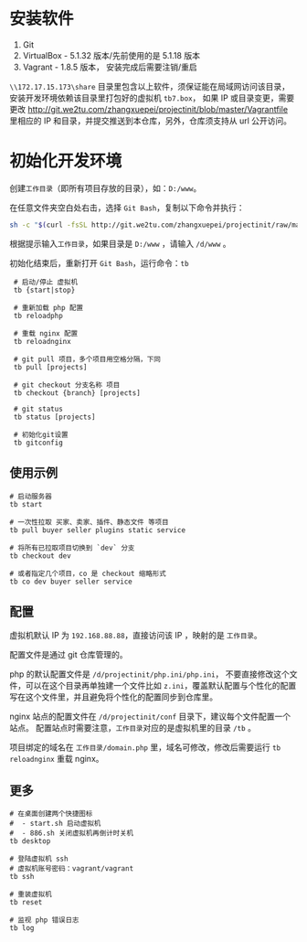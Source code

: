 # 安装软件

 1. Git
 2. VirtualBox - 5.1.32 版本/先前使用的是 5.1.18 版本
 3. Vagrant - 1.8.5 版本， 安装完成后需要注销/重启
 
`\\172.17.15.173\share` 目录里包含以上软件，须保证能在局域网访问该目录，安装开发环境依赖该目录里打包好的虚拟机 `tb7.box`， 如果 IP 或目录变更，需要更改
http://git.we2tu.com/zhangxuepei/projectinit/blob/master/Vagrantfile 
里相应的 IP 和目录，并提交推送到本仓库，另外，仓库须支持从 url 公开访问。

# 初始化开发环境

创建`工作目录`（即所有项目存放的目录），如：`D:/www`。

在任意文件夹空白处右击，选择 `Git Bash`，复制以下命令并执行：

```sh
sh -c "$(curl -fsSL http://git.we2tu.com/zhangxuepei/projectinit/raw/master/sh/init.sh)"
```

根据提示输入`工作目录`，如果目录是 `D:/www` ，请输入 `/d/www` 。

初始化结束后，重新打开 `Git Bash`，运行命令：`tb`

```shell
 # 启动/停止 虚拟机
 tb {start|stop}

 # 重新加载 php 配置
 tb reloadphp

 # 重载 nginx 配置
 tb reloadnginx

 # git pull 项目，多个项目用空格分隔，下同
 tb pull [projects]

 # git checkout 分支名称 项目
 tb checkout {branch} [projects]

 # git status
 tb status [projects]

 # 初始化git设置
 tb gitconfig
```

## 使用示例

```shell
# 启动服务器
tb start

# 一次性拉取 买家、卖家、插件、静态文件 等项目
tb pull buyer seller plugins static service

# 将所有已拉取项目切换到 `dev` 分支
tb checkout dev

# 或者指定几个项目，co 是 checkout 缩略形式
tb co dev buyer seller service
```

## 配置

虚拟机默认 IP 为 `192.168.88.88`，直接访问该 IP ，映射的是 `工作目录`。

配置文件是通过 git 仓库管理的。

php 的默认配置文件是 `/d/projectinit/php.ini/php.ini`，
不要直接修改这个文件，可以在这个目录再单独建一个文件比如 `z.ini`，覆盖默认配置与个性化的配置写在这个文件里，并且避免将个性化的配置同步到仓库里。

nginx 站点的配置文件在 `/d/projectinit/conf` 目录下，建议每个文件配置一个站点。
配置站点时需要注意，`工作目录`对应的是虚拟机里的目录 `/tb` 。

项目绑定的域名在 `工作目录/domain.php` 里，域名可修改，修改后需要运行 `tb reloadnginx` 重载 nginx。


## 更多


```shell
# 在桌面创建两个快捷图标
#  - start.sh 启动虚拟机
#  - 886.sh 关闭虚拟机再倒计时关机
tb desktop

# 登陆虚拟机 ssh
# 虚拟机账号密码：vagrant/vagrant
tb ssh

# 重装虚拟机
tb reset

# 监视 php 错误日志
tb log
```